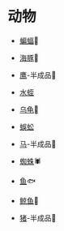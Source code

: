 # 动物

* [蝙蝠](https://github.com/FofightFong/Learnrut/blob/main/poqbdb/biology/animal/bat.hip):bat:

* [海豚](https://github.com/FofightFong/Learnrut/blob/main/poqbdb/biology/animal/dolphin.hip):dolphin:

* [鹰](https://github.com/FofightFong/Learnrut/blob/main/poqbdb/biology/animal/Eagle.hipnc)-半成品:eagle:

* [水蛭](https://github.com/FofightFong/Learnrut/blob/main/poqbdb/biology/animal/leech.hip)

* [乌龟](https://github.com/FofightFong/Learnrut/blob/main/poqbdb/biology/animal/turtle.hip):turtle:

* [蜈蚣](https://github.com/FofightFong/Learnrut/blob/main/poqbdb/biology/animal/centipede.hip)

* [马](https://github.com/FofightFong/Learnrut/blob/main/poqbdb/biology/animal/horse.hip)-半成品:horse:

* [蜘蛛](https://github.com/FofightFong/Learnrut/blob/main/poqbdb/biology/animal/spider.hip):spider:

* [鱼](https://github.com/FofightFong/Learnrut/blob/main/poqbdb/biology/animal/fish.hip):fish:

* [鲸鱼](https://github.com/FofightFong/Learnrut/blob/main/poqbdb/biology/animal/whale.hip):whale:

* [猪](https://github.com/FofightFong/Learnrut/blob/main/poqbdb/biology/animal/pig.hipnc)-半成品:pig2:
